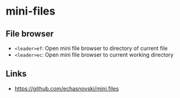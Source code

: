 # mini-files

## File browser

- `<leader>ef`: Open mini file browser to directory of current file
- `<leader>ec`: Open mini file browser to current working directory

## Links

- https://github.com/echasnovski/mini.files
